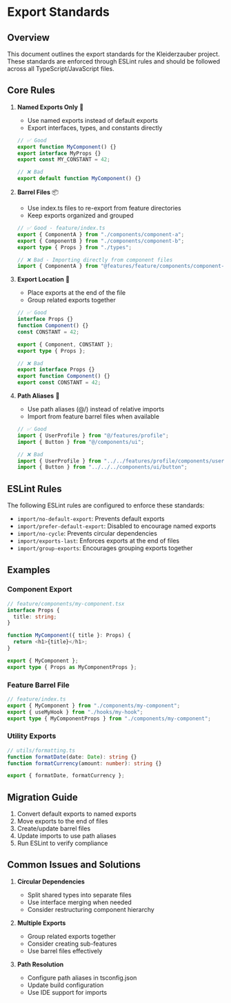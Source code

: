 # Export Standards

## Overview

This document outlines the export standards for the Kleiderzauber project. These standards are enforced through ESLint rules and should be followed across all TypeScript/JavaScript files.

## Core Rules

1. **Named Exports Only** 🎯

   - Use named exports instead of default exports
   - Export interfaces, types, and constants directly

   ```typescript
   // ✅ Good
   export function MyComponent() {}
   export interface MyProps {}
   export const MY_CONSTANT = 42;

   // ❌ Bad
   export default function MyComponent() {}
   ```

2. **Barrel Files** 📦

   - Use index.ts files to re-export from feature directories
   - Keep exports organized and grouped

   ```typescript
   // ✅ Good - feature/index.ts
   export { ComponentA } from "./components/component-a";
   export { ComponentB } from "./components/component-b";
   export type { Props } from "./types";

   // ❌ Bad - Importing directly from component files
   import { ComponentA } from "@features/feature/components/component-a";
   ```

3. **Export Location** 📍

   - Place exports at the end of the file
   - Group related exports together

   ```typescript
   // ✅ Good
   interface Props {}
   function Component() {}
   const CONSTANT = 42;

   export { Component, CONSTANT };
   export type { Props };

   // ❌ Bad
   export interface Props {}
   export function Component() {}
   export const CONSTANT = 42;
   ```

4. **Path Aliases** 🔄

   - Use path aliases (@/) instead of relative imports
   - Import from feature barrel files when available

   ```typescript
   // ✅ Good
   import { UserProfile } from "@/features/profile";
   import { Button } from "@/components/ui";

   // ❌ Bad
   import { UserProfile } from "../../features/profile/components/user-profile";
   import { Button } from "../../../components/ui/button";
   ```

## ESLint Rules

The following ESLint rules are configured to enforce these standards:

- `import/no-default-export`: Prevents default exports
- `import/prefer-default-export`: Disabled to encourage named exports
- `import/no-cycle`: Prevents circular dependencies
- `import/exports-last`: Enforces exports at the end of files
- `import/group-exports`: Encourages grouping exports together

## Examples

### Component Export

```typescript
// feature/components/my-component.tsx
interface Props {
  title: string;
}

function MyComponent({ title }: Props) {
  return <h1>{title}</h1>;
}

export { MyComponent };
export type { Props as MyComponentProps };
```

### Feature Barrel File

```typescript
// feature/index.ts
export { MyComponent } from "./components/my-component";
export { useMyHook } from "./hooks/my-hook";
export type { MyComponentProps } from "./components/my-component";
```

### Utility Exports

```typescript
// utils/formatting.ts
function formatDate(date: Date): string {}
function formatCurrency(amount: number): string {}

export { formatDate, formatCurrency };
```

## Migration Guide

1. Convert default exports to named exports
2. Move exports to the end of files
3. Create/update barrel files
4. Update imports to use path aliases
5. Run ESLint to verify compliance

## Common Issues and Solutions

1. **Circular Dependencies**

   - Split shared types into separate files
   - Use interface merging when needed
   - Consider restructuring component hierarchy

2. **Multiple Exports**

   - Group related exports together
   - Consider creating sub-features
   - Use barrel files effectively

3. **Path Resolution**
   - Configure path aliases in tsconfig.json
   - Update build configuration
   - Use IDE support for imports
